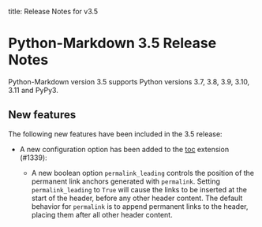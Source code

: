 title: Release Notes for v3.5

# Python-Markdown 3.5 Release Notes

Python-Markdown version 3.5 supports Python versions 3.7, 3.8, 3.9, 3.10,
3.11 and PyPy3.

## New features

The following new features have been included in the 3.5 release:

* A new configuration option has been added to the
  [toc](../extensions/toc.md) extension (#1339):

    * A new boolean option `permalink_leading` controls the position of
      the permanent link anchors generated with `permalink`. Setting
      `permalink_leading` to `True` will cause the links to be inserted
      at the start of the header, before any other header content. The
      default behavior for `permalink` is to append permanent links to
      the header, placing them after all other header content.

